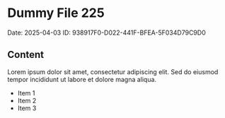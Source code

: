 # Dummy File 225

Date: 2025-04-03
ID: 938917F0-D022-441F-BFEA-5F034D79C9D0

## Content

Lorem ipsum dolor sit amet, consectetur adipiscing elit.
Sed do eiusmod tempor incididunt ut labore et dolore magna aliqua.

* Item 1
* Item 2
* Item 3


